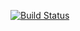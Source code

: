 [![Build Status](https://dev.azure.com/projectforselfh/projectselfhost/_apis/build/status%2F03-buildandpushtoacraddedcopyandpublish?branchName=master)](https://dev.azure.com/projectforselfh/projectselfhost/_build/latest?definitionId=48&branchName=master)
